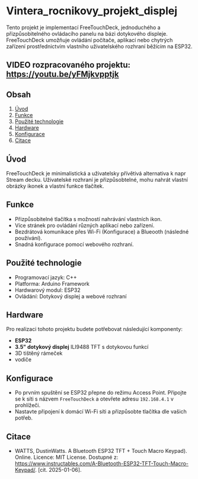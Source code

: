 # Vintera_rocnikovy_projekt_displej

Tento projekt je implementací FreeTouchDeck, jednoduchého a přizpůsobitelného ovládacího panelu na bázi dotykového displeje. FreeTouchDeck umožňuje ovládání počítače, aplikací nebo chytrých zařízení prostřednictvím vlastního uživatelského rozhraní běžícím na ESP32. 

## VIDEO rozpracovaného projektu: https://youtu.be/yFMjkvpptjk

## Obsah
1. [Úvod](#Úvod)
2. [Funkce](#Funkce)
3. [Použité technologie](#Použité-technologie)
4. [Hardware](#Hardware)
5. [Konfigurace](#Konfigurace)
6. [Citace](#Citace)

## Úvod
FreeTouchDeck je minimalistická a uživatelsky přívětivá alternativa k napr Stream decku. Uživatelské rozhraní je přizpůsobtelné, mohu nahrát vlastní obrázky ikonek a vlastní funkce tlačítek. 

## Funkce
- Přizpůsobitelné tlačítka s možností nahrávání vlastních ikon.
- Více stránek pro ovládání různých aplikací nebo zařízení.
- Bezdrátová komunikace přes Wi-Fi (Konfigurace) a Blueooth (následné používání).
- Snadná konfigurace pomocí webového rozhraní.

## Použité technologie
- Programovací jazyk: C++
- Platforma: Arduino Framework
- Hardwarový modul: ESP32
- Ovládání: Dotykový displej a webové rozhraní

## Hardware
Pro realizaci tohoto projektu budete potřebovat následující komponenty:
- **ESP32**
- **3.5" dotykový displej** ILI9488 TFT s dotykovou funkcí
- 3D tištěný rámeček
- vodiče

## Konfigurace
- Po prvním spuštění se ESP32 přepne do režimu Access Point. Připojte se k síti s názvem `FreeTouchDeck` a otevřete adresu `192.168.4.1` v prohlížeči.
- Nastavte připojení k domácí Wi-Fi síti a přizpůsobte tlačítka dle vašich potřeb.

## Citace
- WATTS, DustinWatts. A Bluetooth ESP32 TFT + Touch Macro Keypad). Online. Licence: MIT License. Dostupné z: https://www.instructables.com/A-Bluetooth-ESP32-TFT-Touch-Macro-Keypad/. [cit. 2025-01-06].
